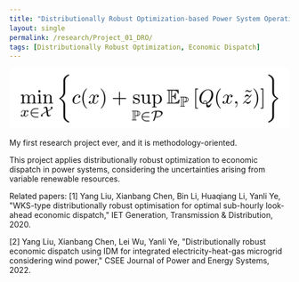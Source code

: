 ```yaml
---
title: "Distributionally Robust Optimization-based Power System Operations"
layout: single
permalink: /research/Project_01_DRO/
tags: [Distributionally Robust Optimization, Economic Dispatch]
---
```


![An Example GIF](/assets/images/Project_01_Fig01_Title.gif)

My first research project ever, and it is methodology-oriented.
 
This project applies distributionally robust optimization to economic dispatch in power systems, considering the uncertainties arising from variable renewable resources.


Related papers:
[1] Yang Liu, Xianbang Chen, Bin Li, Huaqiang Li, Yanli Ye, "WKS-type distributionally robust optimisation for optimal sub-hourly look-ahead economic dispatch," IET Generation, Transmission & Distribution, 2020.

[2] Yang Liu, Xianbang Chen, Lei Wu, Yanli Ye, "Distributionally robust economic dispatch using IDM for integrated electricity-heat-gas microgrid considering wind power," CSEE Journal of Power and Energy Systems, 2022.


